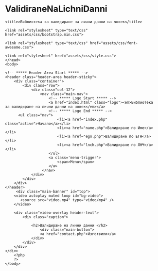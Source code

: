 # ValidiraneNaLichniDanni


<!DOCTYPE html>
<!--
Click nbfs://nbhost/SystemFileSystem/Templates/Licenses/license-default.txt to change this license
Click nbfs://nbhost/SystemFileSystem/Templates/Project/PHP/PHPProject.php to edit this template
-->
<html>
    <head>
        <meta charset="UTF-8">
    <meta name="viewport" content="width=device-width, initial-scale=1, shrink-to-fit=no">
    <meta name="description" content="">
    <meta name="author" content="">
    <link href="https://fonts.googleapis.com/css?family=Poppins:100,100i,200,200i,300,300i,400,400i,500,500i,600,600i,700,700i,800,800i,900,900i&display=swap" rel="stylesheet">

    <title>Библиотека за валидиране на лични данни на човек</title>

    <link rel="stylesheet" type="text/css" href="assets/css/bootstrap.min.css">

    <link rel="stylesheet" type="text/css" href="assets/css/font-awesome.css">

    <link rel="stylesheet" href="assets/css/style.css">
    </head>
    <body>
        
    <!-- ***** Header Area Start ***** -->
    <header class="header-area header-sticky">
        <div class="container">
            <div class="row">
                <div class="col-12">
                    <nav class="main-nav">
                        <!-- ***** Logo Start ***** -->
                        <a href="index.html" class="logo"><em>Библиотека за валидиране на лични данни на човек</em></a>
                        <!-- ***** Logo End ***** -->
          <ul class="nav">
                            <li><a href="index.php" class="active">Начало</a></li>
                            <li><a href="name.php">Валидиране по Име</a></li>
                            <li><a href="egn.php">Валидиране по ЕГН</a></li>
                            <li><a href="lnch.php">Валидиране по ЛНЧ</a></li> 
                        </ul>        
                        <a class='menu-trigger'>
                            <span>Menu</span>
                        </a>
                     </nav>
                </div>
            </div>
        </div>
    </header>
         <div class="main-banner" id="top">
        <video autoplay muted loop id="bg-video">
           <source src="video.mp4" type="video/mp4" />
        </video>

        <div class="video-overlay header-text">
            <div class="caption">
  
                <h2>Валидиране на лични данни </h2>
                    <div class="main-button">
                    <a href="contact.php">Изготвили</a>
                </div>
            </div>
        </div>
    </div>
        <?php
        ?>
    </body>
</html>
